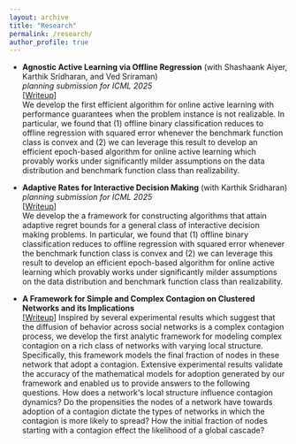 ```yaml
---
layout: archive
title: "Research"
permalink: /research/
author_profile: true
---
```


* **Agnostic Active Learning via Offline Regression** (with Shashaank Aiyer, Karthik Sridharan, and Ved Sriraman)\
  *planning submission for ICML 2025*\
  [[Writeup](https://github.com/atulganju/Agnostic-Stream-Based-Selective-Sampling-via-Regression)]\
  We develop the first efficient algorithm for online active learning with performance guarantees when the problem instance is not realizable. In particular, we found that (1) offline binary classification reduces to offline regression with squared error whenever the benchmark function class is convex and (2) we can leverage this result to develop an efficient epoch-based algorithm for online active learning which provably works under significantly milder assumptions on the data distribution and benchmark function class than realizability.

* **Adaptive Rates for Interactive Decision Making** (with Karthik Sridharan)\
  *planning submission for ICML 2025*\
  [[Writeup](https://github.com/atulganju/Adaptive-Rates-for-Interactive-Decision-Making/blob/main/Adaptive_Rates_for_Interactive_Decision_Making.pdf)]\
  We develop the a framework for constructing algorithms that attain adaptive regret bounds for a general class of interactive decision making problems. In particular, we found that (1) offline binary classification reduces to offline regression with squared error whenever the benchmark function class is convex and (2) we can leverage this result to develop an efficient epoch-based algorithm for online active learning which provably works under significantly milder assumptions on the data distribution and benchmark function class than realizability.

* **A Framework for Simple and Complex Contagion on Clustered Networks and its Implications**\
  [[Writeup](https://github.com/atulganju/Complex-Contagion-In-Clique-Based-Networks/tree/main)]
  Inspired by several experimental results which suggest that the diffusion of behavior across social networks is a complex contagion process, we develop the first analytic framework for modeling complex contagion on a rich class of networks with varying local structure. Specifically, this framework models the final fraction of nodes in these network that adopt a contagion. Extensive experimental results validate the accuracy of the mathematical models for adoption generated by our framework and enabled us to provide answers to the following questions. How does a network's local structure influence contagion dynamics? Do the propensities the nodes of a network have towards adoption of a contagion dictate the types of networks in which the contagion is more likely to spread? How the initial fraction of nodes starting with a contagion effect the likelihood of a global cascade?
